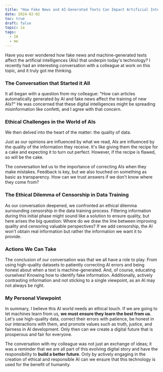```yaml
---
title: "How Fake News and AI-Generated Texts Can Impact Artificial Intelligences?"
date: 2024-02-02
toc: true
draft: false
topic: ia
tags:
  - IA
  - me
---
```

Have you ever wondered how fake news and machine-generated texts affect the artificial intelligences (AIs) that underpin today's technology? I recently had an interesting conversation with a colleague at work on this topic, and it truly got me thinking.

### The Conversation that Started it All

It all began with a question from my colleague: "How can articles automatically generated by AI and fake news affect the training of new AIs?" He was concerned that these digital intelligences might be spreading misinformation like confetti, and I agree with that concern.

### Ethical Challenges in the World of AIs

We then delved into the heart of the matter: the quality of data.

Just as our opinions are influenced by what we read, AIs are influenced by the quality of the information they receive. It's like giving them the recipe for a cake and expecting it to turn out perfect. However, if the recipe is flawed, so will be the cake.

The conversation led us to the importance of correcting AIs when they make mistakes. Feedback is key, but we also touched on something as basic as transparency. How can we trust answers if we don't know where they come from?

### **The Ethical Dilemma of Censorship in Data Training**

As our conversation deepened, we confronted an ethical dilemma surrounding censorship in the data training process. Filtering information during this initial phase might sound like a solution to ensure quality, but here arises the big question: Where do we draw the line between improving quality and censoring valuable perspectives? If we add censorship, the AI won't obtain real information but rather the information we want it to provide.

### Actions We Can Take

The conclusion of our conversation was that we all have a role to play. From using high-quality datasets to patiently correcting AI errors and being honest about when a text is machine-generated. And, of course, educating ourselves! Knowing how to identify fake information. Additionally, actively contrasting information and not sticking to a single viewpoint, as an AI may not always be right.

### My Personal Viewpoint

In summary, I believe this AI world needs an ethical touch. If we are going to let machines learn from us, **we must ensure they learn the best from us**. Let's use high-quality data, correct their errors with patience, be honest in our interactions with them, and promote values such as truth, justice, and fairness in AI development. Only then can we create a digital future that is prosperous and fair for everyone.

The conversation with my colleague was not just an exchange of ideas; it was a reminder that we are all part of this evolving digital story and have the responsibility to **build a better future**. Only by actively engaging in the creation of ethical and responsible AI can we ensure that this technology is used for the benefit of humanity.